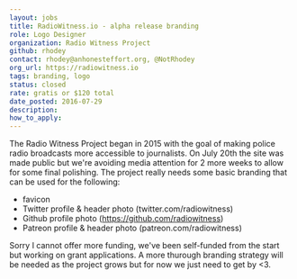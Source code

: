 ```yaml
---
layout: jobs
title: RadioWitness.io - alpha release branding
role: Logo Designer
organization: Radio Witness Project
github: rhodey
contact: rhodey@anhonesteffort.org, @NotRhodey
org_url: https://radiowitness.io
tags: branding, logo
status: closed
rate: gratis or $120 total
date_posted: 2016-07-29
description:
how_to_apply:
---
```

The Radio Witness Project began in 2015 with the goal of making police radio broadcasts more accessible to journalists.
On July 20th the site was made public but we're avoiding media attention for 2 more weeks to allow for some final polishing.
The project really needs some basic branding that can be used for the following:
  + favicon
  + Twitter profile & header photo (twitter.com/radiowitness)
  + Github profile photo (https://github.com/radiowitness)
  + Patreon profile & header photo (patreon.com/radiowitness)

Sorry I cannot offer more funding, we've been self-funded from the start but working on grant applications.
A more thurough branding strategy will be needed as the project grows but for now we just need to get by <3.
